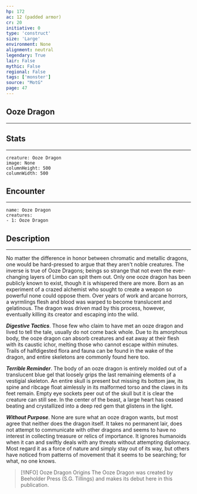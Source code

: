 ```yaml
---
hp: 172
ac: 12 (padded armor)
cr: 20
initiative: 0
type: 'construct'    
size: 'Large'
environment: None
alignment: neutral
legendary: True
lair: False
mythic: False
regional: False
tags: ['monster']
source: "MotG"
page: 47
---
```


## Ooze Dragon
---



## Stats
---

```statblock
creature: Ooze Dragon
image: None
columnHeight: 500
columnWidth: 500
```

## Encounter
---

```encounter-table
name: Ooze Dragon
creatures:
- 1: Ooze Dragon
```

## Description
---
No matter the difference in honor between chromatic and metallic dragons, one would be hard-pressed to argue that they aren't noble creatures. The inverse is true of Ooze Dragons; beings so strange that not even the ever-changing layers of Limbo can spit them out. Only one ooze dragon has been publicly known to exist, though it is whispered there are more. Born as an experiment of a crazed alchemist who sought to create a weapon so powerful none could oppose them. Over years of work and arcane horrors, a wyrmlings flesh and blood was warped to become translucent and gelatinous. The dragon was driven mad by this process, however, eventually killing its creator and escaping into the wild.

**_Digestive Tactics_**. Those few who claim to have met an ooze dragon and lived to tell the tale, usually do not come back whole. Due to its amorphous body, the ooze dragon can absorb creatures and eat away at their flesh with its caustic ichor, melting those who cannot escape within minutes. Trails of halfdigested flora and fauna can be found in the wake of the dragon, and entire skeletons are commonly found here too.

**_Terrible Reminder_**. The body of an ooze dragon is entirely molded out of a translucent blue gel that loosely grips the last remaining elements of a vestigial skeleton. An entire skull is present but missing its bottom jaw, its spine and ribcage float aimlessly in its malformed torso and the claws in its feet remain. Empty eye sockets peer out of the skull but it is clear the creature can still see. In the center of the beast, a large heart has ceased beating and crystallized into a deep red gem that glistens in the light.

**_Without Purpose_**. None are sure what an ooze dragon wants, but most agree that neither does the dragon itself. It takes no permanent lair, does not attempt to communicate with other dragons and seems to have no interest in collecting treasure or relics of importance. It ignores humanoids when it can and swiftly deals with any threats without attempting diplomacy. Most regard it as a force of nature and simply stay out of its way, but others have noticed from patterns of movement that it seems to be searching; for what, no one knows.

> [!INFO] Ooze Dragon Origins
>The Ooze Dragon was created by Beeholder Press (S.G. Tillings) and makes its debut here in this publication.




